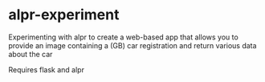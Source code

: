 # alpr-experiment
Experimenting with alpr to create a web-based app that allows you to provide an image containing a (GB) car registration and return various data about the car

Requires flask and alpr
